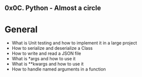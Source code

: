 ## 0x0C. Python - Almost a circle

# General
- What is Unit testing and how to implement it in a large project
- How to serialize and deserialize a Class
- How to write and read a JSON file
- What is *args and how to use it
- What is **kwargs and how to use it
- How to handle named arguments in a function
